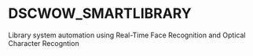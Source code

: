 # DSCWOW_SMARTLIBRARY
Library system automation using Real-Time Face Recognition and Optical Character Recogntion
